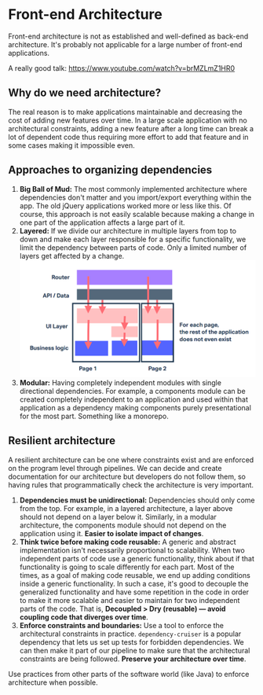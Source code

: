 # Front-end Architecture

Front-end architecture is not as established and well-defined as back-end architecture. It's probably not applicable for a large number of front-end applications.

A really good talk: https://www.youtube.com/watch?v=brMZLmZ1HR0

## Why do we need architecture?

The real reason is to make applications maintainable and decreasing the cost of adding new features over time. In a large scale application with no architectural constraints, adding a new feature after a long time can break a lot of dependent code thus requiring more effort to add that feature and in some cases making it impossible even.

## Approaches to organizing dependencies

1. **Big Ball of Mud:** The most commonly implemented architecture where dependencies don't matter and you import/export everything within the app. The old jQuery applications worked more or less like this. Of course, this approach is not easily scalable because making a change in one part of the application affects a large part of it.
2. **Layered:** If we divide our architecture in multiple layers from top to down and make each layer responsible for a specific functionality, we limit the dependency between parts of code. Only a limited number of layers get affected by a change.  
  ![Layered Architecture](images/layered.png)
3. **Modular:** Having completely independent modules with single directional dependencies. For example, a components module can be created completely independent to an application and used within that application as a dependency making components purely presentational for the most part. Something like a monorepo.

## Resilient architecture

A resilient architecture can be one where constraints exist and are enforced on the program level through pipelines. We can decide and create documentation for our architecture but developers do not follow them, so having rules that programmatically check the architecture is very important.

1. **Dependencies must be unidirectional:** Dependencies should only come from the top. For example, in a layered architecture, a layer above should not depend on a layer below it. Similarly, in a modular architecture, the components module should not depend on the application using it. **Easier to isolate impact of changes**.
2. **Think twice before making code reusable:** A generic and abstract implementation isn't necessarily proportional to scalability. When two independent parts of code use a generic functionality, think about if that functionality is going to scale differently for each part. Most of the times, as a goal of making code reusable, we end up adding conditions inside a generic functionality. In such a case, it's good to decouple the generalized functionality and have some repetition in the code in order to make it more scalable and easier to maintain for two independent parts of the code. That is, **Decoupled > Dry (reusable) — avoid coupling code that diverges over time**.
3. **Enforce constraints and boundaries:** Use a tool to enforce the architectural constraints in practice. `dependency-cruiser` is a popular dependency that lets us set up tests for forbidden dependencies. We can then make it part of our pipeline to make sure that the architectural constraints are being followed. **Preserve your architecture over time**.

Use practices from other parts of the software world (like Java) to enforce architecture when possible.
